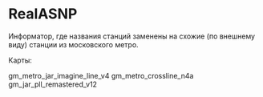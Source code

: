 # RealASNP

Информатор, где названия станций заменены на схожие (по внешнему виду) станции из московского метро.

Карты:

gm_metro_jar_imagine_line_v4
gm_metro_crossline_n4a
gm_jar_pll_remastered_v12
